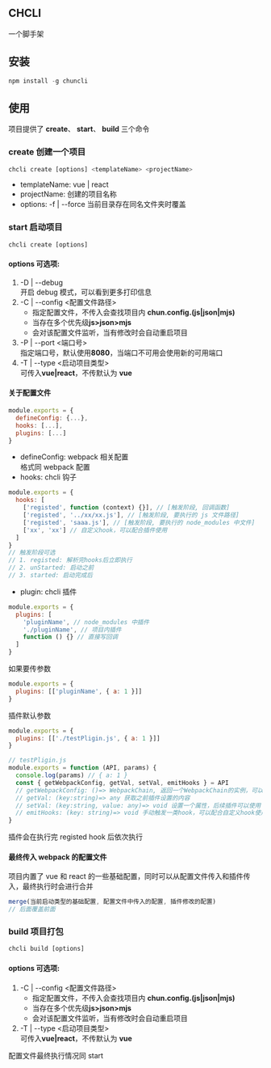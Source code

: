 ## CHCLI

一个脚手架

## 安装

```js
npm install -g chuncli
```

## 使用

项目提供了 **create**、 **start**、 **build** 三个命令

### create 创建一个项目

```js
chcli create [options] <templateName> <projectName>
```

- templateName: vue | react
- projectName: 创建的项目名称
- options: -f | --force 当前目录存在同名文件夹时覆盖

### start 启动项目

```js
chcli create [options]
```

#### options 可选项:

1.  -D | --debug  
    开启 debug 模式，可以看到更多打印信息
2.  -C | --config <配置文件路径>
    - 指定配置文件，不传入会查找项目内 **chun.config.(js|json|mjs)**
    - 当存在多个优先级**js>json>mjs**
    - 会对该配置文件监听，当有修改时会自动重启项目
3.  -P | --port <端口号>  
    指定端口号，默认使用**8080**，当端口不可用会使用新的可用端口
4.  -T | --type <启动项目类型>  
    可传入**vue|react**，不传默认为 **vue**

#### 关于配置文件

```js
module.exports = {
  defineConfig: {...},
  hooks: [...],
  plugins: [...]
}
```

- defineConfig: webpack 相关配置  
  格式同 webpack 配置
- hooks: chcli 钩子

```js
module.exports = {
  hooks: [
    ['registed', function (context) {}], // [触发阶段, 回调函数]
    ['registed', '../xx/xx.js'], // [触发阶段, 要执行的 js 文件路径]
    ['registed', 'saaa.js'], // [触发阶段, 要执行的 node_modules 中文件]
    ['xx', 'xx'] // 自定义hook，可以配合插件使用
  ]
}
// 触发阶段可选
// 1. registed: 解析完hooks后立即执行
// 2. unStarted: 启动之前
// 3. started: 启动完成后
```

- plugin: chcli 插件

```js
module.exports = {
  plugins: [
    'pluginName', // node_modules 中插件
    './pluginName', // 项目内插件
    function () {} // 直接写回调
  ]
}
```

如果要传参数

```js
module.exports = {
  plugins: [['pluginName', { a: 1 }]]
}
```

插件默认参数

```js
module.exports = {
  plugins: [['./testPligin.js', { a: 1 }]]
}

// testPligin.js
module.exports = function (API, params) {
  console.log(params) // { a: 1 }
  const { getWebpackConfig, getVal, setVal, emitHooks } = API
  // getWebpackConfig: ()=> WebpackChain, 返回一个WebpackChain的实例，可以链式修改webpack配置
  // getVal: (key:string)=> any 获取之前插件设置的内容
  // setVal: (key:string, value: any)=> void 设置一个属性，后续插件可以使用
  // emitHooks: (key: string)=> void 手动触发一类hook，可以配合自定义hook使用
}
```

插件会在执行完 registed hook 后依次执行

#### 最终传入 webpack 的配置文件

项目内置了 vue 和 react 的一些基础配置，同时可以从配置文件传入和插件传入，最终执行时会进行合并

```js
merge(当前启动类型的基础配置, 配置文件中传入的配置, 插件修改的配置)
// 后面覆盖前面
```

### build 项目打包

```js
chcli build [options]
```

#### options 可选项:

1.  -C | --config <配置文件路径>
    - 指定配置文件，不传入会查找项目内 **chun.config.(js|json|mjs)**
    - 当存在多个优先级**js>json>mjs**
    - 会对该配置文件监听，当有修改时会自动重启项目
2.  -T | --type <启动项目类型>  
    可传入**vue|react**，不传默认为 **vue**

配置文件最终执行情况同 start
